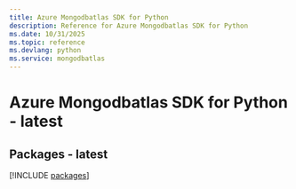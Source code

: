 ```yaml
---
title: Azure Mongodbatlas SDK for Python
description: Reference for Azure Mongodbatlas SDK for Python
ms.date: 10/31/2025
ms.topic: reference
ms.devlang: python
ms.service: mongodbatlas
---
```

# Azure Mongodbatlas SDK for Python - latest
## Packages - latest
[!INCLUDE [packages](mongodbatlas-index.md)]